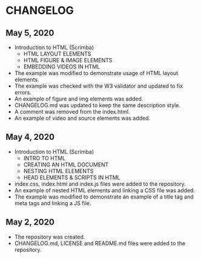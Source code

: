 # CHANGELOG

## May 5, 2020
- Introduction to HTML (Scrimba)
  - HTML LAYOUT ELEMENTS
  - HTML FIGURE & IMAGE ELEMENTS
  - EMBEDDING VIDEOS IN HTML
- The example was modified to demonstrate usage of HTML layout elements.
- The example was checked with the W3 validator and updated to fix errors.
- An example of figure and img elements was added.
- CHANGELOG.md was updated to keep the same description style.
- A comment was removed from the index.html.
- An example of video and source elements was added.

## May 4, 2020
- Introduction to HTML (Scrimba)
  - INTRO TO HTML
  - CREATING AN HTML DOCUMENT
  - NESTING HTML ELEMENTS
  - HEAD ELEMENTS & SCRIPTS IN HTML
- index.css, index.html and index.js files were added to the repository.
- An example of nested HTML elements and linking a CSS file was added.
- The example was modified to demonstrate an example of a title tag and meta tags and linking a JS file.

## May 2, 2020
- The repository was created.
- CHANGELOG.md, LICENSE and README.md files were added to the repository.
